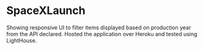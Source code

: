 # SpaceXLaunch
Showing responsive UI to filter items displayed based on production year from the API declared. Hosted the application over Heroku and tested using LightHouse.